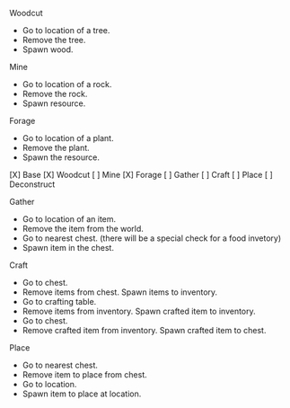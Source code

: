 Woodcut
 + Go to location of a tree.
 + Remove the tree. 
 + Spawn wood.

Mine
 + Go to location of a rock.
 + Remove the rock.
 + Spawn resource.

Forage
 + Go to location of a plant.
 + Remove the plant.
 + Spawn the resource.

[X] Base
[X] Woodcut
[ ] Mine
[X] Forage
[ ] Gather
[ ] Craft
[ ] Place
[ ] Deconstruct

Gather
 + Go to location of an item.
 + Remove the item from the world.
 + Go to nearest chest.                     (there will be a special check for a food invetory)
 + Spawn item in the chest.

Craft
 + Go to chest.
 + Remove items from chest. Spawn items to inventory.
 + Go to crafting table.
 + Remove items from inventory. Spawn crafted item to inventory.
 + Go to chest. 
 + Remove crafted item from inventory. Spawn crafted item to chest.

Place
 + Go to nearest chest.
 + Remove item to place from chest.
 + Go to location.
 + Spawn item to place at location.
